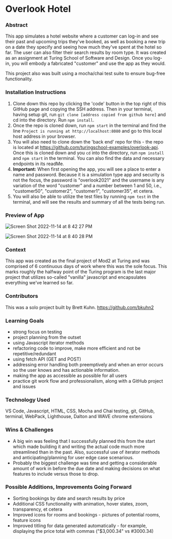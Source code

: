 # Overlook Hotel

### Abstract
This app simulates a hotel website where a customer can log-in and see their past and upcoming trips they've booked, as well as booking a new trip on a date they specify and seeing how much they've spent at the hotel so far. The user can also filter their search results by room type. It was created as an assignment at Turing School of Software and Design. Once you log-in, you will embody a fabricated "customer" and use the app as they would.

This project also was built using a mocha/chai test suite to ensure bug-free functionality.

### Installation Instructions
1. Clone down this repo by clicking the 'code' button in the top right of this GitHub page and copying the SSH address. Then in your terminal, having setup git, run `git clone [address copied from github here]` and cd into the directory. Run `npm install`.
2. Once the repo is cloned down, run `npm start` in the terminal and find the line `Project is running at http://localhost:8080` and go to this local host address in your browser.
3. You will also need to clone down the 'back end' repo for this - the repo is located at https://github.com/turingschool-examples/overlook-api. Once this is cloned down and you `cd` into the directory, run `npm install` and `npm start` in the terminal. You can also find the data and necessary endpoints in its readMe.
4. **Important:** When first opening the app, you will see a place to enter a name and password. Because it is a simulation type app and security is not the focus, the password is "overlook2021" and the username is any variation of the word "customer" and a number between 1 and 50, i.e., "customer50", "customer2", "customer1", "customer35", et cetera.
5. You will also be able to utilize the test files by running `npm test` in the terminal, and will see the results and summary of all the tests being run.

### Preview of App
![Screen Shot 2022-11-14 at 8 42 27 PM](https://user-images.githubusercontent.com/110054994/202000209-e5270fe5-aec7-4af9-8318-53e619f97e66.png)

![Screen Shot 2022-11-14 at 8 40 28 PM](https://user-images.githubusercontent.com/110054994/202000240-fd636bf0-5a1f-4385-b601-516a0cb54f84.png)


### Context
This app was created as the final project of Mod2 at Turing and was comprised of 6 continuous days of work where this was the sole focus. This marks roughly the halfway point of the Turing program is the last major project that utilizes so-called "vanilla" javascript and encapsulates everything we've learned so far.

### Contributors
This was a solo project built by Brett Kuhn. 
https://github.com/bkuhn2

### Learning Goals
- strong focus on testing
- project planning from the outset
- using Javascript iterator methods
- refactoring code to improve, make more efficient and not be repetitive/redundant
- using fetch API (GET and POST)
- addressing error handling both preemptively and when an error occurs so the user knows and has actionable information.
- making the app as accessible as possible for all users
- practice git work flow and professionalism, along with a GitHub project and issues

### Technology Used
VS Code, Javascript, HTML, CSS, Mocha and Chai testing, git, GitHub, terminal, WebPack, Lighthouse, Dalton and WAVE chrome extensions

### Wins & Challenges
- A big win was feeling that I successfully planned this from the start which made building it and writing the actual code much more streamlined than in the past. Also, successful use of iterator methods and anticipating/planning for user edge case scenarious.
- Probably the biggest challenge was time and getting a considerable amount of work in before the due date and making decisions on what features to include versus those to drop.

### Possible Additions, Improvements Going Forward
- Sorting bookings by date and search results by price
- Additional CSS functionality with animation, hover states, zoom, transparency, et cetera
- Improved icons for rooms and bookings - pictures of potential rooms, feature icons
- Improved titling for data generated automatically - for example, displaying the price total with commas ("$3,000.34" vs #3000.34)


